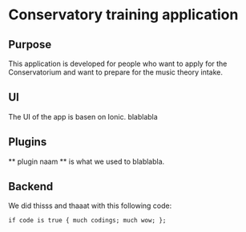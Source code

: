 # Conservatory training application

## Purpose ##
This application is developed for people who want to apply for the Conservatorium and want to prepare for the music theory intake.



## UI ##

The UI of the app is basen on Ionic. blablabla


## Plugins ##

** plugin naam **   is what we used to blablabla.

## Backend ##

We did thisss   and thaaat   with this following code:

` if code is true {
  much codings;
  much wow;
  };
  `
  
